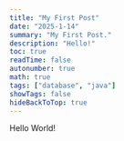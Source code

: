 ```yaml
---
title: "My First Post"
date: "2025-1-14"
summary: "My First Post."
description: "Hello!"
toc: true
readTime: false
autonumber: true
math: true
tags: ["database", "java"]
showTags: false
hideBackToTop: true
---
```


Hello World!
